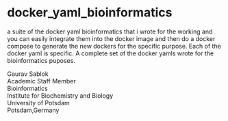 # docker_yaml_bioinformatics
a suite of the docker yaml bioinformatics that i wrote for the working and you can easily integrate them into the docker image and then do a docker compose to generate the new dockers for the specific purpose. Each of the docker yaml is specific. A complete set of the docker yamls wrote for the bioinformatics puposes. 

Gaurav Sablok \
Academic Staff Member \
Bioinformatics \
Institute for Biochemistry and Biology \
University of Potsdam \
Potsdam,Germany

